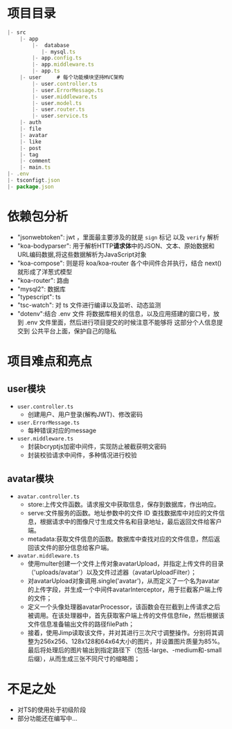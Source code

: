 # 项目目录
```js
|- src
    |- app
        |-  database
           |- mysql.ts
        |- app.config.ts
        |- app.middleware.ts
        |- app.ts
    |- user     # 每个功能模块坚持MVC架构
        |- user.controller.ts 
        |- user.ErrorMessage.ts
        |- user.middleware.ts
        |- user.model.ts
        |- user.router.ts
        |- user.service.ts
    |- auth
    |- file
    |- avatar
    |- like
    |- post
    |- tag
    |- comment
    |- main.ts
|- .env
|- tsconfigt.json
|- package.json
```
# 依赖包分析
-  "jsonwebtoken": jwt ，里面最主要涉及的就是 `sign` 标记 以及 `verify` 解析
-  "koa-bodyparser": 用于解析HTTP**请求体**中的JSON、文本、原始数据和URL编码数据,将这些数据解析为JavaScript对象 
-  "koa-compose": 则是将 koa/koa-router 各个中间件合并执行，结合 next() 就形成了洋葱式模型
-  "koa-router": 路由
-  "mysql2": 数据库 
-  "typescript": ts
-  "tsc-watch": 对 ts 文件进行编译以及监听、动态监测
-  "dotenv":结合 .env 文件 将数据库相关的信息，以及应用搭建的窗口号，放到 .env 文件里面，然后进行项目提交的时候注意不能够将 这部分个人信息提交到 公共平台上面，保护自己的隐私 

# 项目难点和亮点
## user模块
- `user.controller.ts `
  - 创建用户、用户登录(解构JWT)、修改密码
- `user.ErrorMessage.ts`
  - 每种错误对应的message
- `user.middleware.ts`
  - 封装bcryptjs加密中间件，实现防止被截获明文密码
  - 封装校验请求中间件，多种情况进行校验
## avatar模块
- `avatar.controller.ts `
  - store:上传文件函数。请求报文中获取信息，保存到数据库，作出响应。
  - serve:文件服务的函数。地址参数中的文件 ID 查找数据库中对应的文件信息，根据请求中的图像尺寸生成文件名和目录地址，最后返回文件给客户端。
  - metadata:获取文件信息的函数。数据库中查找对应的文件信息，然后返回该文件的部分信息给客户端。
- `avatar.middleware.ts`
  - 使用multer创建一个文件上传对象avatarUpload，并指定上传文件的目录（'uploads/avatar'）以及文件过滤器（avatarUploadFilter）；
  - 对avatarUpload对象调用.single('avatar')，从而定义了一个名为avatar的上传字段，并生成一个中间件avatarInterceptor，用于拦截客户端上传的文件；
  - 定义一个头像处理器avatarProcessor，该函数会在拦截到上传请求之后被调用。在该处理器中，首先获取客户端上传的文件信息file，然后根据该文件信息准备输出文件的路径filePath；
  - 接着，使用Jimp读取该文件，并对其进行三次尺寸调整操作。分别将其调整为256x256、128x128和64x64大小的图片，并设置图片质量为85%。最后将处理后的图片输出到指定路径下（包括-large、-medium和-small后缀），从而生成三张不同尺寸的缩略图；



# 不足之处
- 对TS的使用处于初级阶段
- 部分功能还在编写中...



